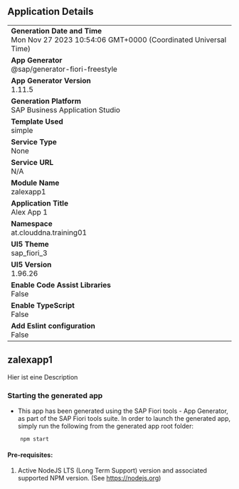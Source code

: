 ## Application Details
|               |
| ------------- |
|**Generation Date and Time**<br>Mon Nov 27 2023 10:54:06 GMT+0000 (Coordinated Universal Time)|
|**App Generator**<br>@sap/generator-fiori-freestyle|
|**App Generator Version**<br>1.11.5|
|**Generation Platform**<br>SAP Business Application Studio|
|**Template Used**<br>simple|
|**Service Type**<br>None|
|**Service URL**<br>N/A
|**Module Name**<br>zalexapp1|
|**Application Title**<br>Alex App 1|
|**Namespace**<br>at.clouddna.training01|
|**UI5 Theme**<br>sap_fiori_3|
|**UI5 Version**<br>1.96.26|
|**Enable Code Assist Libraries**<br>False|
|**Enable TypeScript**<br>False|
|**Add Eslint configuration**<br>False|

## zalexapp1

Hier ist eine Description

### Starting the generated app

-   This app has been generated using the SAP Fiori tools - App Generator, as part of the SAP Fiori tools suite.  In order to launch the generated app, simply run the following from the generated app root folder:

```
    npm start
```

#### Pre-requisites:

1. Active NodeJS LTS (Long Term Support) version and associated supported NPM version.  (See https://nodejs.org)


